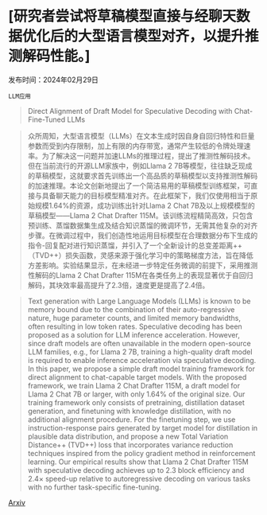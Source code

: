 # [研究者尝试将草稿模型直接与经聊天数据优化后的大型语言模型对齐，以提升推测解码性能。]

发布时间：2024年02月29日

`LLM应用`

> Direct Alignment of Draft Model for Speculative Decoding with Chat-Fine-Tuned LLMs

> 众所周知，大型语言模型（LLMs）在文本生成时因自身自回归特性和巨量参数而受到内存限制，加上有限的内存带宽，通常产生较低的令牌处理速率。为了解决这一问题并加速LLMs的推理过程，提出了推测性解码技术。但在当前流行的开源LLM家族中，例如Llama 2 7B等模型，往往缺乏现成的草稿模型，这就要求首先训练出一个高品质的草稿模型以支持推测性解码的加速推理。本论文创新地提出了一个简洁易用的草稿模型训练框架，可直接与具备聊天能力的目标模型精准对齐。在此框架下，我们仅使用相当于原始规模1.64%的资源，成功训练出针对Llama 2 Chat 7B及以上规模模型的草稿模型——Llama 2 Chat Drafter 115M。该训练流程精简高效，只包含预训练、蒸馏数据集生成及结合知识蒸馏的微调环节，无需其他复杂的对齐步骤。在微调过程中，我们创造性地运用目标模型在合理数据分布下生成的指令-回复配对进行知识蒸馏，并引入了一个全新设计的总变差距离++（TVD++）损失函数，灵感来源于强化学习中的策略梯度方法，旨在降低方差影响。实验结果显示，在未经进一步特定任务微调的前提下，采用推测性解码的Llama 2 Chat Drafter 115M在各类任务上的表现显著优于自回归解码，其块效率最高提升了2.3倍，速度更是提高了2.4倍。

> Text generation with Large Language Models (LLMs) is known to be memory bound due to the combination of their auto-regressive nature, huge parameter counts, and limited memory bandwidths, often resulting in low token rates. Speculative decoding has been proposed as a solution for LLM inference acceleration. However, since draft models are often unavailable in the modern open-source LLM families, e.g., for Llama 2 7B, training a high-quality draft model is required to enable inference acceleration via speculative decoding. In this paper, we propose a simple draft model training framework for direct alignment to chat-capable target models. With the proposed framework, we train Llama 2 Chat Drafter 115M, a draft model for Llama 2 Chat 7B or larger, with only 1.64\% of the original size. Our training framework only consists of pretraining, distillation dataset generation, and finetuning with knowledge distillation, with no additional alignment procedure. For the finetuning step, we use instruction-response pairs generated by target model for distillation in plausible data distribution, and propose a new Total Variation Distance++ (TVD++) loss that incorporates variance reduction techniques inspired from the policy gradient method in reinforcement learning. Our empirical results show that Llama 2 Chat Drafter 115M with speculative decoding achieves up to 2.3 block efficiency and 2.4$\times$ speed-up relative to autoregressive decoding on various tasks with no further task-specific fine-tuning.

[Arxiv](https://arxiv.org/abs/2403.00858)